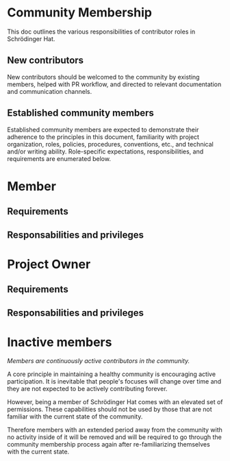# Community Membership

This doc outlines the various responsibilities of contributor roles in Schrödinger Hat.

## New contributors

New contributors should be welcomed to the community by existing members, helped with PR workflow, and directed to relevant documentation and communication channels.

## Established community members

Established community members are expected to demonstrate their adherence to the principles in this document, familiarity with project organization, roles, policies, procedures, conventions, etc., and technical and/or writing ability. Role-specific expectations, responsibilities, and requirements are enumerated below.

# Member

## Requirements

## Responsabilities and privileges

# Project Owner

## Requirements

## Responsabilities and privileges

# Inactive members

_Members are continuously active contributors in the community._

A core principle in maintaining a healthy community is encouraging active participation. It is inevitable that people's focuses will change over time and they are not expected to be actively contributing forever.

However, being a member of Schrödinger Hat comes with an elevated set of permissions. These capabilities should not be used by those that are not familiar with the current state of the community.

Therefore members with an extended period away from the community with no activity inside of it will be removed and will be required to go through the community membership process again after re-familiarizing themselves with the current state.